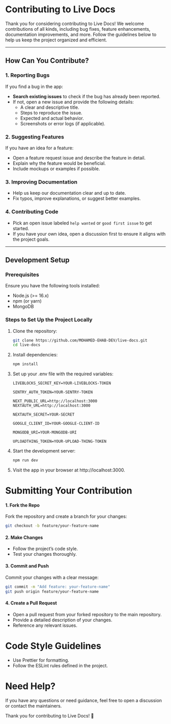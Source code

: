 # Contributing to Live Docs

Thank you for considering contributing to Live Docs! We welcome contributions of all kinds, including bug fixes, feature enhancements, documentation improvements, and more. Follow the guidelines below to help us keep the project organized and efficient.

---

## How Can You Contribute?

### 1. Reporting Bugs
If you find a bug in the app:
- **Search existing issues** to check if the bug has already been reported.
- If not, open a new issue and provide the following details:
  - A clear and descriptive title.
  - Steps to reproduce the issue.
  - Expected and actual behavior.
  - Screenshots or error logs (if applicable).
  
### 2. Suggesting Features
If you have an idea for a feature:
- Open a feature request issue and describe the feature in detail.
- Explain why the feature would be beneficial.
- Include mockups or examples if possible.

### 3. Improving Documentation
- Help us keep our documentation clear and up to date.
- Fix typos, improve explanations, or suggest better examples.

### 4. Contributing Code
- Pick an open issue labeled `help wanted` or `good first issue` to get started.
- If you have your own idea, open a discussion first to ensure it aligns with the project goals.

---

## Development Setup

### Prerequisites
Ensure you have the following tools installed:
- Node.js (>= 16.x)
- npm (or yarn)
- MongoDB

### Steps to Set Up the Project Locally

1. Clone the repository:

   ```bash
   git clone https://github.com/MOHAMED-EHAB-DEV/live-docs.git
   cd live-docs
   ```
2. Install dependencies:
    ```bash
    npm install
    ```
3. Set up your .env file with the required variables:
    ```env
    LIVEBLOCKS_SECRET_KEY=YOUR-LIVEBLOCKS-TOKEN
    
    SENTRY_AUTH_TOKEN=YOUR-SENTRY-TOKEN

    NEXT_PUBLIC_URL=http://localhost:3000
    NEXTAUTH_URL=http://localhost:3000

    NEXTAUTH_SECRET=YOUR-SECRET

    GOOGLE_CLIENT_ID=YOUR-GOOGLE-CLIENT-ID

    MONGODB_URI=YOUR-MONGODB-URI

    UPLOADTHING_TOKEN=YOUR-UPLOAD-THING-TOKEN

    ```
4. Start the development server:
    ```bash
    npm run dev
    ```
5. Visit the app in your browser at http://localhost:3000.

# Submitting Your Contribution

#### 1. Fork the Repo
Fork the repository and create a branch for your changes:
```bash
git checkout -b feature/your-feature-name
```

#### 2. Make Changes
- Follow the project’s code style.
- Test your changes thoroughly.

#### 3. Commit and Push
Commit your changes with a clear message:
```bash
git commit -m "Add feature: your-feature-name"
git push origin feature/your-feature-name
```
#### 4. Create a Pull Request

- Open a pull request from your forked repository to the main repository.
- Provide a detailed description of your changes.
- Reference any relevant issues.

# Code Style Guidelines
- Use Prettier for formatting.
- Follow the ESLint rules defined in the project.

# Need Help?
If you have any questions or need guidance, feel free to open a discussion or contact the maintainers.

Thank you for contributing to Live Docs! 🎉